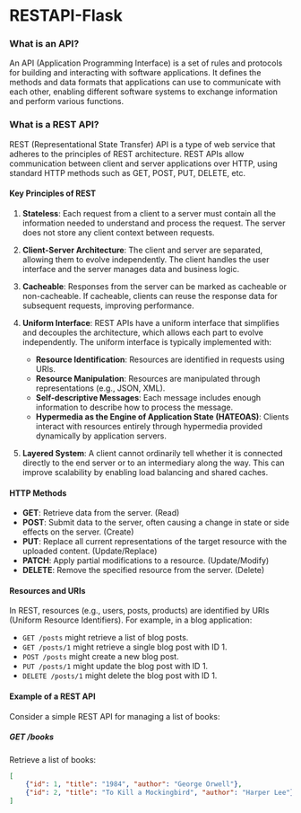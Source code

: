 # RESTAPI-Flask

### What is an API?

An API (Application Programming Interface) is a set of rules and protocols for building and interacting with software applications. It defines the methods and data formats that applications can use to communicate with each other, enabling different software systems to exchange information and perform various functions.

### What is a REST API?

REST (Representational State Transfer) API is a type of web service that adheres to the principles of REST architecture. REST APIs allow communication between client and server applications over HTTP, using standard HTTP methods such as GET, POST, PUT, DELETE, etc.

#### Key Principles of REST

1. **Stateless**: Each request from a client to a server must contain all the information needed to understand and process the request. The server does not store any client context between requests.

2. **Client-Server Architecture**: The client and server are separated, allowing them to evolve independently. The client handles the user interface and the server manages data and business logic.

3. **Cacheable**: Responses from the server can be marked as cacheable or non-cacheable. If cacheable, clients can reuse the response data for subsequent requests, improving performance.

4. **Uniform Interface**: REST APIs have a uniform interface that simplifies and decouples the architecture, which allows each part to evolve independently. The uniform interface is typically implemented with:
   - **Resource Identification**: Resources are identified in requests using URIs.
   - **Resource Manipulation**: Resources are manipulated through representations (e.g., JSON, XML).
   - **Self-descriptive Messages**: Each message includes enough information to describe how to process the message.
   - **Hypermedia as the Engine of Application State (HATEOAS)**: Clients interact with resources entirely through hypermedia provided dynamically by application servers.

5. **Layered System**: A client cannot ordinarily tell whether it is connected directly to the end server or to an intermediary along the way. This can improve scalability by enabling load balancing and shared caches.

#### HTTP Methods

- **GET**: Retrieve data from the server. (Read)
- **POST**: Submit data to the server, often causing a change in state or side effects on the server. (Create)
- **PUT**: Replace all current representations of the target resource with the uploaded content. (Update/Replace)
- **PATCH**: Apply partial modifications to a resource. (Update/Modify)
- **DELETE**: Remove the specified resource from the server. (Delete)

#### Resources and URIs

In REST, resources (e.g., users, posts, products) are identified by URIs (Uniform Resource Identifiers). For example, in a blog application:
- `GET /posts` might retrieve a list of blog posts.
- `GET /posts/1` might retrieve a single blog post with ID 1.
- `POST /posts` might create a new blog post.
- `PUT /posts/1` might update the blog post with ID 1.
- `DELETE /posts/1` might delete the blog post with ID 1.

#### Example of a REST API

Consider a simple REST API for managing a list of books:

##### GET /books
Retrieve a list of books:
```json
[
    {"id": 1, "title": "1984", "author": "George Orwell"},
    {"id": 2, "title": "To Kill a Mockingbird", "author": "Harper Lee"}
]

